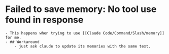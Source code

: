 # Failed to save memory: No tool use found in response
	- This happens when trying to use [[Claude Code/Command/Slash/memory]] for me.
	- ## Workaround
		- just ask claude to update its memories with the same text.